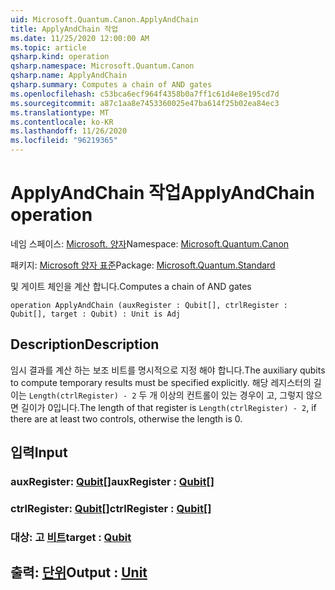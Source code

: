 ```yaml
---
uid: Microsoft.Quantum.Canon.ApplyAndChain
title: ApplyAndChain 작업
ms.date: 11/25/2020 12:00:00 AM
ms.topic: article
qsharp.kind: operation
qsharp.namespace: Microsoft.Quantum.Canon
qsharp.name: ApplyAndChain
qsharp.summary: Computes a chain of AND gates
ms.openlocfilehash: c53bca6ecf964f4358b0a7ff1c61d4e8e195cd7d
ms.sourcegitcommit: a87c1aa8e7453360025e47ba614f25b02ea84ec3
ms.translationtype: MT
ms.contentlocale: ko-KR
ms.lasthandoff: 11/26/2020
ms.locfileid: "96219365"
---
```

# <a name="applyandchain-operation"></a><span data-ttu-id="df9f2-102">ApplyAndChain 작업</span><span class="sxs-lookup"><span data-stu-id="df9f2-102">ApplyAndChain operation</span></span>

<span data-ttu-id="df9f2-103">네임 스페이스: [Microsoft. 양자](xref:Microsoft.Quantum.Canon)</span><span class="sxs-lookup"><span data-stu-id="df9f2-103">Namespace: [Microsoft.Quantum.Canon](xref:Microsoft.Quantum.Canon)</span></span>

<span data-ttu-id="df9f2-104">패키지: [Microsoft 양자 표준](https://nuget.org/packages/Microsoft.Quantum.Standard)</span><span class="sxs-lookup"><span data-stu-id="df9f2-104">Package: [Microsoft.Quantum.Standard](https://nuget.org/packages/Microsoft.Quantum.Standard)</span></span>


<span data-ttu-id="df9f2-105">및 게이트 체인을 계산 합니다.</span><span class="sxs-lookup"><span data-stu-id="df9f2-105">Computes a chain of AND gates</span></span>

```qsharp
operation ApplyAndChain (auxRegister : Qubit[], ctrlRegister : Qubit[], target : Qubit) : Unit is Adj
```


## <a name="description"></a><span data-ttu-id="df9f2-106">Description</span><span class="sxs-lookup"><span data-stu-id="df9f2-106">Description</span></span>

<span data-ttu-id="df9f2-107">임시 결과를 계산 하는 보조 비트를 명시적으로 지정 해야 합니다.</span><span class="sxs-lookup"><span data-stu-id="df9f2-107">The auxiliary qubits to compute temporary results must be specified explicitly.</span></span>
<span data-ttu-id="df9f2-108">해당 레지스터의 길이는 `Length(ctrlRegister) - 2` 두 개 이상의 컨트롤이 있는 경우이 고, 그렇지 않으면 길이가 0입니다.</span><span class="sxs-lookup"><span data-stu-id="df9f2-108">The length of that register is `Length(ctrlRegister) - 2`, if there are at least two controls, otherwise the length is 0.</span></span>

## <a name="input"></a><span data-ttu-id="df9f2-109">입력</span><span class="sxs-lookup"><span data-stu-id="df9f2-109">Input</span></span>

### <a name="auxregister--qubit"></a><span data-ttu-id="df9f2-110">auxRegister: [Qubit](xref:microsoft.quantum.lang-ref.qubit)[]</span><span class="sxs-lookup"><span data-stu-id="df9f2-110">auxRegister : [Qubit](xref:microsoft.quantum.lang-ref.qubit)[]</span></span>




### <a name="ctrlregister--qubit"></a><span data-ttu-id="df9f2-111">ctrlRegister: [Qubit](xref:microsoft.quantum.lang-ref.qubit)[]</span><span class="sxs-lookup"><span data-stu-id="df9f2-111">ctrlRegister : [Qubit](xref:microsoft.quantum.lang-ref.qubit)[]</span></span>




### <a name="target--qubit"></a><span data-ttu-id="df9f2-112">대상: 고 [비트](xref:microsoft.quantum.lang-ref.qubit)</span><span class="sxs-lookup"><span data-stu-id="df9f2-112">target : [Qubit](xref:microsoft.quantum.lang-ref.qubit)</span></span>





## <a name="output--unit"></a><span data-ttu-id="df9f2-113">출력: [단위](xref:microsoft.quantum.lang-ref.unit)</span><span class="sxs-lookup"><span data-stu-id="df9f2-113">Output : [Unit](xref:microsoft.quantum.lang-ref.unit)</span></span>

